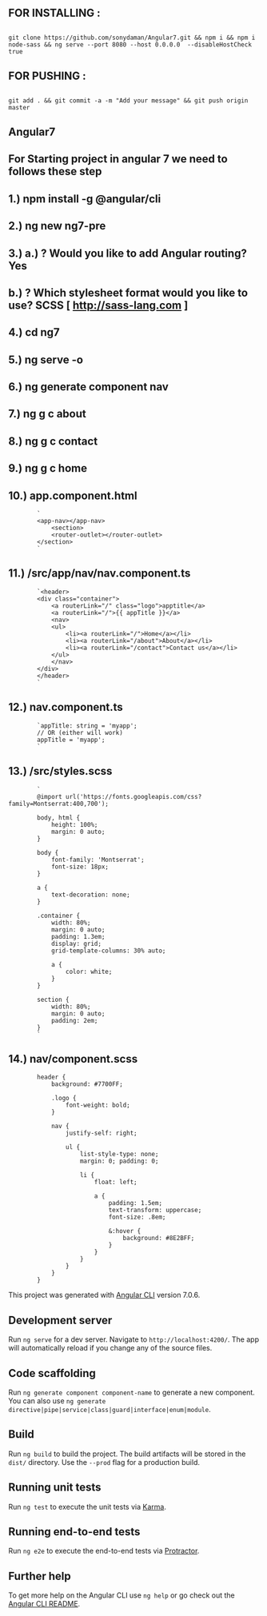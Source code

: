 ## FOR INSTALLING :
## 
`
    git clone https://github.com/sonydaman/Angular7.git &&
    npm i &&
    npm i node-sass &&
    ng serve --port 8080 --host 0.0.0.0  --disableHostCheck true
`
## FOR PUSHING : 
##
`
git add . && git commit -a -m "Add your message" && git push origin master
`

## Angular7

## For Starting project in angular 7 we need to follows these step 
## 1.) npm install -g @angular/cli
## 2.) ng new ng7-pre
## 3.) a.) ? Would you like to add Angular routing? Yes
##    b.) ? Which stylesheet format would you like to use? SCSS   [ http://sass-lang.com   ]
## 4.) cd ng7
## 5.) ng serve -o
## 6.) ng generate component nav

## 7.) ng g c about

## 8.) ng g c contact

## 9.) ng g c home

## 10.) app.component.html
            `
            <app-nav></app-nav>
                <section>
                <router-outlet></router-outlet>
            </section>
            `

## 11.) /src/app/nav/nav.component.ts
            `<header>
            <div class="container">
                <a routerLink="/" class="logo">apptitle</a>
                <a routerLink="/">{{ appTitle }}</a>
                <nav>
                <ul>
                    <li><a routerLink="/">Home</a></li>
                    <li><a routerLink="/about">About</a></li>
                    <li><a routerLink="/contact">Contact us</a></li>
                </ul>
                </nav>
            </div>
            </header>
            `

## 12.) nav.component.ts
            `appTitle: string = 'myapp';
            // OR (either will work)
            appTitle = 'myapp';
            `

## 13.) /src/styles.scss 
            `
            @import url('https://fonts.googleapis.com/css?family=Montserrat:400,700');

            body, html {
                height: 100%;
                margin: 0 auto;
            }

            body {
                font-family: 'Montserrat';
                font-size: 18px;
            }

            a {
                text-decoration: none;
            }

            .container {
                width: 80%;
                margin: 0 auto;
                padding: 1.3em;
                display: grid;
                grid-template-columns: 30% auto;

                a {
                    color: white;
                }
            }

            section {
                width: 80%;
                margin: 0 auto;
                padding: 2em;
            }
            `

## 14.) nav/component.scss
            header {
                background: #7700FF;

                .logo {
                    font-weight: bold;
                }

                nav {
                    justify-self: right;
                
                    ul {
                        list-style-type: none;
                        margin: 0; padding: 0;

                        li {
                            float: left;

                            a {
                                padding: 1.5em;
                                text-transform: uppercase;
                                font-size: .8em;

                                &:hover {
                                    background: #8E2BFF;
                                }
                            }
                        }
                    }
                }
            }


This project was generated with [Angular CLI](https://github.com/angular/angular-cli) version 7.0.6.

## Development server

Run `ng serve` for a dev server. Navigate to `http://localhost:4200/`. The app will automatically reload if you change any of the source files.

## Code scaffolding

Run `ng generate component component-name` to generate a new component. You can also use `ng generate directive|pipe|service|class|guard|interface|enum|module`.

## Build

Run `ng build` to build the project. The build artifacts will be stored in the `dist/` directory. Use the `--prod` flag for a production build.

## Running unit tests

Run `ng test` to execute the unit tests via [Karma](https://karma-runner.github.io).

## Running end-to-end tests

Run `ng e2e` to execute the end-to-end tests via [Protractor](http://www.protractortest.org/).

## Further help

To get more help on the Angular CLI use `ng help` or go check out the [Angular CLI README](https://github.com/angular/angular-cli/blob/master/README.md).
